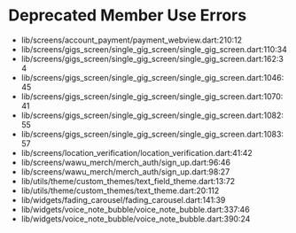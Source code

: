 # Deprecated Member Use Errors

*   lib/screens/account_payment/payment_webview.dart:210:12
*   lib/screens/gigs_screen/single_gig_screen/single_gig_screen.dart:110:34
*   lib/screens/gigs_screen/single_gig_screen/single_gig_screen.dart:162:34
*   lib/screens/gigs_screen/single_gig_screen/single_gig_screen.dart:1046:45
*   lib/screens/gigs_screen/single_gig_screen/single_gig_screen.dart:1070:41
*   lib/screens/gigs_screen/single_gig_screen/single_gig_screen.dart:1082:55
*   lib/screens/gigs_screen/single_gig_screen/single_gig_screen.dart:1083:57
*   lib/screens/location_verification/location_verification.dart:41:42
*   lib/screens/wawu_merch/merch_auth/sign_up.dart:96:46
*   lib/screens/wawu_merch/merch_auth/sign_up.dart:98:27
*   lib/utils/theme/custom_themes/text_field_theme.dart:13:72
*   lib/utils/theme/custom_themes/text_theme.dart:20:112
*   lib/widgets/fading_carousel/fading_carousel.dart:141:39
*   lib/widgets/voice_note_bubble/voice_note_bubble.dart:337:46
*   lib/widgets/voice_note_bubble/voice_note_bubble.dart:390:24
